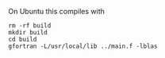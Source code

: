 On Ubuntu this compiles with

```
rm -rf build
mkdir build
cd build
gfortran -L/usr/local/lib ../main.f -lblas
```